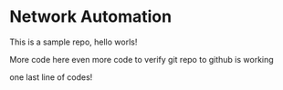 # Network Automation

This is a sample repo, hello worls!

More code here
even more code to verify git repo to github is working

one last line of codes!

